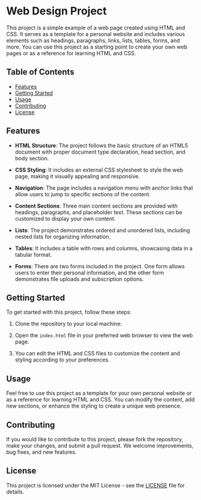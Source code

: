 # Web Design Project

This project is a simple example of a web page created using HTML and CSS. It serves as a template for a personal website and includes various elements such as headings, paragraphs, links, lists, tables, forms, and more. You can use this project as a starting point to create your own web pages or as a reference for learning HTML and CSS.

## Table of Contents

- [Features](#features)
- [Getting Started](#getting-started)
- [Usage](#usage)
- [Contributing](#contributing)
- [License](#license)

## Features

- **HTML Structure**: The project follows the basic structure of an HTML5 document with proper document type declaration, head section, and body section.

- **CSS Styling**: It includes an external CSS stylesheet to style the web page, making it visually appealing and responsive.

- **Navigation**: The page includes a navigation menu with anchor links that allow users to jump to specific sections of the content.

- **Content Sections**: Three main content sections are provided with headings, paragraphs, and placeholder text. These sections can be customized to display your own content.

- **Lists**: The project demonstrates ordered and unordered lists, including nested lists for organizing information.

- **Tables**: It includes a table with rows and columns, showcasing data in a tabular format.

- **Forms**: There are two forms included in the project. One form allows users to enter their personal information, and the other form demonstrates file uploads and subscription options.

## Getting Started

To get started with this project, follow these steps:

1. Clone the repository to your local machine:

2. Open the `index.html` file in your preferred web browser to view the web page.

3. You can edit the HTML and CSS files to customize the content and styling according to your preferences.

## Usage

Feel free to use this project as a template for your own personal website or as a reference for learning HTML and CSS. You can modify the content, add new sections, or enhance the styling to create a unique web presence.

## Contributing

If you would like to contribute to this project, please fork the repository, make your changes, and submit a pull request. We welcome improvements, bug fixes, and new features.

## License

This project is licensed under the MIT License - see the [LICENSE](LICENSE) file for details.

